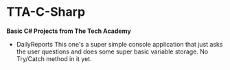 
# TTA-C-Sharp
**Basic C# Projects from The Tech Academy**

- DailyReports
This one's a super simple console application that just asks the user questions and does some super basic variable storage. No Try/Catch method in it yet.